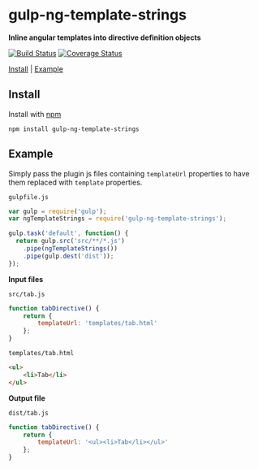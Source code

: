 # gulp-ng-template-strings
**Inline angular templates into directive definition objects**

[![Build Status](https://travis-ci.org/devm33/gulp-ng-template-strings.svg?branch=master)](https://travis-ci.org/devm33/gulp-ng-template-strings)
[![Coverage Status](https://coveralls.io/repos/devm33/gulp-ng-template-strings/badge.svg?branch=master&service=github)](https://coveralls.io/github/devm33/gulp-ng-template-strings?branch=master)

<a href="#install">Install</a> |
<a href="#example">Example</a>

## Install

Install with [npm](https://www.npmjs.com/package/gulp-ng-template-strings)

```
npm install gulp-ng-template-strings
```

## Example

Simply pass the plugin js files containing `templateUrl` properties to have them
replaced with `template` properties.

`gulpfile.js`

```js
var gulp = require('gulp');
var ngTemplateStrings = require('gulp-ng-template-strings');

gulp.task('default', function() {
  return gulp.src('src/**/*.js')
    .pipe(ngTemplateStrings())
    .pipe(gulp.dest('dist'));
});
```

**Input files**

`src/tab.js`

```js
function tabDirective() {
    return {
        templateUrl: 'templates/tab.html'
    };
}
```

`templates/tab.html`

```html
<ul>
    <li>Tab</li>
</ul>
```

**Output file**

`dist/tab.js`

```js
function tabDirective() {
    return {
        templateUrl: '<ul><li>Tab</li></ul>'
    };
}
```
